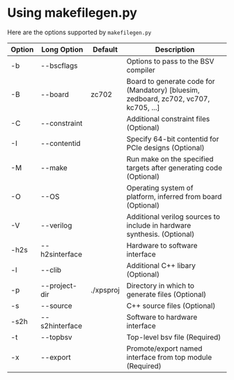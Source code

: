 # Using makefilegen.py

Here are the options supported by `makefilegen.py`

| Option | Long Option | Default | Description |
---------|-------------|---------|-------------------------------------|
| -b     | --bscflags  |         | Options to pass to the BSV compiler |
| -B     | --board     | zc702   | Board to generate code for (Mandatory) [bluesim, zedboard, zc702, vc707, kc705, ...]|
| -C     | --constraint|         | Additional constraint files (Optional) |
| -I     | --contentid |         | Specify 64-bit contentid for PCIe designs (Optional) |
| -M     | --make      |         | Run make on the specified targets after generating code (Optional) |
| -O     | --OS        |         | Operating system of platform, inferred from board (Optional) |
| -V     | --verilog   |         | Additional verilog sources to include in hardware synthesis. (Optional) |
| -h2s   | --h2sinterface |      | Hardware to software interface |
| -l     | --clib      |         | Additional C++ libary (Optional) |
| -p     | --project-dir | ./xpsproj | Directory in which to generate files (Optional) |
| -s     | --source    |         | C++ source files (Optional) |
| -s2h   |--s2hinterface |       | Software to hardware interface |
| -t     | --topbsv    |         | Top-level bsv file (Required) |
| -x     | --export    |         | Promote/export named interface from top module (Required) |

